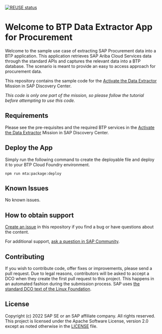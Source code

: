 [![REUSE status](https://api.reuse.software/badge/github.com/SAP-samples/btp-procurement-data-extractor)](https://api.reuse.software/info/github.com/SAP-samples/btp-procurement-data-extractor)


# Welcome to BTP Data Extractor App for Procurement
Welcome to the sample use case of extracting SAP Procurement data into a BTP application. 
This application retrieves SAP Ariba Cloud Services data through the standard APIs and captures the relevant data into a BTP database. 
The scenario is meant to provide an easy to access approach for procurement data.

This repository contains the sample code for the [Activate the Data Extractor](https://google.com) Mission in SAP Discovery Center.

_This code is only one part of the mission, so please follow the tutorial before attempting to use this code._

## Requirements
Please see the pre-requisites and the required BTP services in the [Activate the Data Extractor](https://google.com) Mission in SAP Discovery Center.

## Deploy the App
Simply run the following command to create the deployable file and deploy it to your BTP Cloud Foundry environment.

```
npm run mta:package:deploy
```


## Known Issues
No known issues.

## How to obtain support
[Create an issue](https://github.com/SAP-samples/btp-procurement-data-extractor/issues) in this repository if you find a bug or have questions about the content.
 
For additional support, [ask a question in SAP Community](https://answers.sap.com/questions/ask.html).

## Contributing
If you wish to contribute code, offer fixes or improvements, please send a pull request. Due to legal reasons, contributors will be asked to accept a DCO when they create the first pull request to this project. This happens in an automated fashion during the submission process. SAP uses [the standard DCO text of the Linux Foundation](https://developercertificate.org/).

## License
Copyright (c) 2022 SAP SE or an SAP affiliate company. All rights reserved. This project is licensed under the Apache Software License, version 2.0 except as noted otherwise in the [LICENSE](LICENSE) file.

